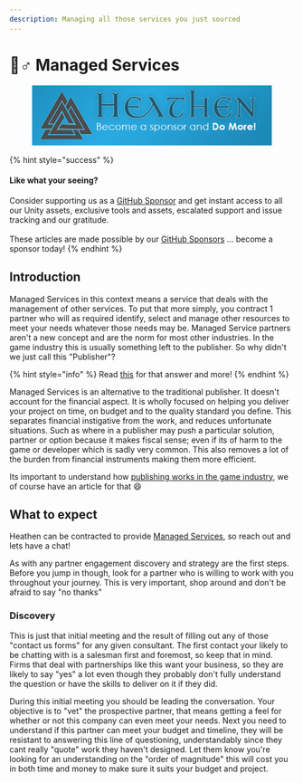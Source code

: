 ```yaml
---
description: Managing all those services you just sourced
---
```


# 🧞♂ Managed Services

<figure><img src="../../../.gitbook/assets/512x128 Sponsor Banner.png" alt="Become a sponsor and Do More"><figcaption></figcaption></figure>

{% hint style="success" %}
#### Like what your seeing?

Consider supporting us as a [GitHub Sponsor](../../become-a-sponsor.md) and get instant access to all our Unity assets, exclusive tools and assets, escalated support and issue tracking and our gratitude.\
\
These articles are made possible by our [GitHub Sponsors](https://github.com/sponsors/heathen-engineering) ... become a sponsor today!
{% endhint %}

## Introduction

Managed Services in this context means a service that deals with the management of other services. To put that more simply, you contract 1 partner who will as required identify, select and manage other resources to meet your needs whatever those needs may be. Managed Service partners aren't a new concept and are the norm for most other industries. In the game industry this is usually something left to the publisher. So why didn't we just call this "Publisher"?

{% hint style="info" %}
Read [this](./#professional-service-management) for that answer and more!
{% endhint %}

Managed Services is an alternative to the traditional publisher. It doesn't account for the financial aspect. It is wholly focused on helping you deliver your project on time, on budget and to the quality standard you define. This separates financial instigative from the work, and reduces unfortunate situations. Such as where in a publisher may push a particular solution, partner or option because it makes fiscal sense; even if its of harm to the game or developer which is sadly very common. This also removes a lot of the burden from financial instruments making them more efficient.&#x20;

Its important to understand how [publishing works in the game industry](../publishers.md), we of course have an article for that :smile:

## What to expect

Heathen can be contracted to provide [Managed Services](../../../services/solutions.md#managed-services), so reach out and lets have a chat!

As with any partner engagement discovery and strategy are the first steps. Before you jump in though, look for a partner who is willing to work with you throughout your journey. This is very important, shop around and don't be afraid to say "no thanks"

### Discovery

This is just that initial meeting and the result of filling out any of those "contact us forms" for any given consultant. The first contact your likely to be chatting with is a salesman first and foremost, so keep that in mind. Firms that deal with partnerships like this want your business, so they are likely to say "yes" a lot even though they probably don't fully understand the question or have the skills to deliver on it if they did.

During this initial meeting you should be leading the conversation. Your objective is to "vet" the prospective partner, that means getting a feel for whether or not this company can even meet your needs. Next you need to understand if this partner can meet your budget and timeline, they will be resistant to answering this line of questioning, understandably since they cant really "quote" work they haven't designed. Let them know you're looking for an understanding on the "order of magnitude" this will cost you in both time and money to make sure it suits your budget and project.
